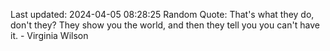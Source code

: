 Last updated: 2024-04-05 08:28:25
Random Quote: That's what they do, don't they? They show you the world, and then they tell you you can't have it. - Virginia Wilson